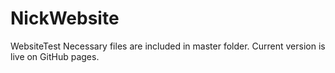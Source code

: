 # NickWebsite
WebsiteTest
Necessary files are included in master folder.
Current version is live on GitHub pages.

